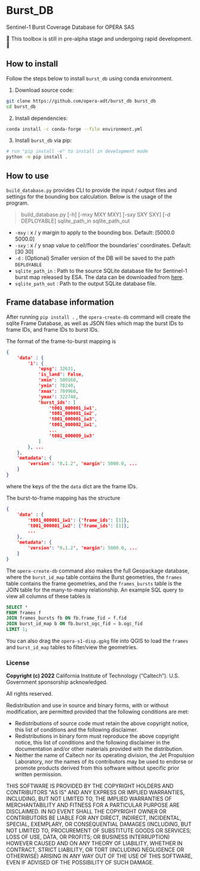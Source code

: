 # Burst_DB
Sentinel-1 Burst Coverage Database for OPERA SAS

🚨 This toolbox is still in pre-alpha stage and undergoing rapid development. 🚨

## How to install
Follow the steps below to install `burst_db` using conda environment.

1. Download source code:

```bash
git clone https://github.com/opera-adt/burst_db burst_db
cd burst_db
```

2. Install dependencies:

```bash
conda install -c conda-forge --file environment.yml
```

3. Install `burst_db` via pip:

```bash
# run "pip install -e" to install in development mode
python -m pip install .
```

## How to use
`build_database.py` provides CLI to provide the input / output files and settings for the bounding box calculation. Below is the usage of the program.

>build_database.py [-h] [-mxy MXY MXY] [-sxy SXY SXY] [-d DEPLOYABLE] sqlite_path_in sqlite_path_out

- `-mxy` : x / y margin to apply to the bounding box. Default: [5000.0 5000.0]
- `-sxy` : x / y snap value to ceil/floor the boundaries' coordinates. Default: [30 30]
- `-d` : (Optional) Smaller version of the DB will be saved to the path `DEPLOYABLE`
- `sqlite_path_in` : Path to the source SQLite database file for Sentinel-1 burst map released by ESA. The data can be downloaded from [here](https://sar-mpc.eu/files/S1_burstid_20220530.zip).
- `sqlite_path_out` : Path to the output SQLite database file.


## Frame database information

After running `pip install .` , the `opera-create-db` command will create the sqlite Frame Database, as well as JSON files which map the burst IDs to frame IDs, and frame IDs to burst IDs.

The format of the frame-to-burst mapping is
```json
{
    'data' : {
        '1': {
            'epsg': 32631,
            'is_land': False,
            'xmin': 500160,
            'ymin': 78240,
            'xmax': 789960,
            'ymax': 322740,
            'burst_ids': [
                't001_000001_iw1',
                't001_000001_iw2',
                't001_000001_iw3',
                't001_000002_iw1',
                ...
                't001_000009_iw3'
            ]
        }, ...
    },
    'metadata': {
        'version': '0.1.2', 'margin': 5000.0, ...
    }
}
```
where the keys of the the `data` dict are the frame IDs.

The burst-to-frame mapping has the structure
```json
{
    'data' : {
        't001_000001_iw1': {'frame_ids': [1]},
        't001_000001_iw2': {'frame_ids': [1]},
        ...
    },
    'metadata': {
        'version': '0.1.2', 'margin': 5000.0, ...
    }
}
```

The `opera-create-db` command also makes the full Geopackage database, where the `burst_id_map` table contains the Burst geometries, the `frames` table contains the frame geometries, and the `frames_bursts` table is the JOIN table for the many-to-many relationship.
An example SQL query to view all columns of these tables is
```sql
SELECT *
FROM frames f
JOIN frames_bursts fb ON fb.frame_fid = f.fid
JOIN burst_id_map b ON fb.burst_ogc_fid = b.ogc_fid
LIMIT 1;
```
You can also drag the `opera-s1-disp.gpkg` file into QGIS to load the `frames` and `burst_id_map` tables to filter/view the geometries.


### License
**Copyright (c) 2022** California Institute of Technology (“Caltech”). U.S. Government
sponsorship acknowledged.

All rights reserved.

Redistribution and use in source and binary forms, with or without modification, are permitted provided
that the following conditions are met:
* Redistributions of source code must retain the above copyright notice, this list of conditions and
the following disclaimer.
* Redistributions in binary form must reproduce the above copyright notice, this list of conditions
and the following disclaimer in the documentation and/or other materials provided with the
distribution.
* Neither the name of Caltech nor its operating division, the Jet Propulsion Laboratory, nor the
names of its contributors may be used to endorse or promote products derived from this software
without specific prior written permission.

THIS SOFTWARE IS PROVIDED BY THE COPYRIGHT HOLDERS AND CONTRIBUTORS "AS
IS" AND ANY EXPRESS OR IMPLIED WARRANTIES, INCLUDING, BUT NOT LIMITED TO,
THE IMPLIED WARRANTIES OF MERCHANTABILITY AND FITNESS FOR A PARTICULAR
PURPOSE ARE DISCLAIMED. IN NO EVENT SHALL THE COPYRIGHT OWNER OR
CONTRIBUTORS BE LIABLE FOR ANY DIRECT, INDIRECT, INCIDENTAL, SPECIAL,
EXEMPLARY, OR CONSEQUENTIAL DAMAGES (INCLUDING, BUT NOT LIMITED TO,
PROCUREMENT OF SUBSTITUTE GOODS OR SERVICES; LOSS OF USE, DATA, OR PROFITS;
OR BUSINESS INTERRUPTION) HOWEVER CAUSED AND ON ANY THEORY OF LIABILITY,
WHETHER IN CONTRACT, STRICT LIABILITY, OR TORT (INCLUDING NEGLIGENCE OR
OTHERWISE) ARISING IN ANY WAY OUT OF THE USE OF THIS SOFTWARE, EVEN IF
ADVISED OF THE POSSIBILITY OF SUCH DAMAGE.
